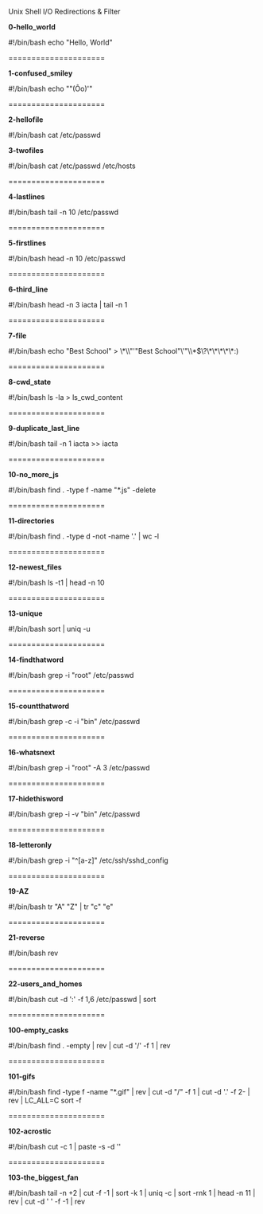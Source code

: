 Unix Shell I/O Redirections & Filter

**0-hello_world**

#!/bin/bash
echo "Hello, World"

=====================

**1-confused_smiley**

#!/bin/bash
echo "\"(Ôo)'"

=====================

**2-hellofile**

#!/bin/bash
cat /etc/passwd

**3-twofiles**

#!/bin/bash
cat /etc/passwd /etc/hosts

=====================

**4-lastlines**

#!/bin/bash
tail -n 10 /etc/passwd

=====================

**5-firstlines**

#!/bin/bash
head -n 10 /etc/passwd

=====================

**6-third_line**

#!/bin/bash
head -n 3 iacta | tail -n 1

=====================

**7-file**

#!/bin/bash
echo "Best School" > \\\*\\\\"'\"Best School\"\\'"\\\\\*\$\\\?\\\*\\\*\\\*\\\*\\\*\:\)

=====================

**8-cwd_state**

#!/bin/bash
ls -la > ls_cwd_content

=====================

**9-duplicate_last_line**

#!/bin/bash
tail -n 1 iacta >> iacta

=====================

**10-no_more_js**

#!/bin/bash
find . -type f -name "*.js" -delete

=====================

**11-directories**

#!/bin/bash
find . -type d -not -name '.' | wc -l

=====================

**12-newest_files**

#!/bin/bash
ls -t1 | head -n 10

=====================

**13-unique**

#!/bin/bash
sort | uniq -u

=====================

**14-findthatword**

#!/bin/bash
grep -i "root" /etc/passwd

=====================

**15-countthatword**

#!/bin/bash
grep -c -i "bin" /etc/passwd

=====================

**16-whatsnext**

#!/bin/bash
grep -i "root" -A 3 /etc/passwd

=====================

**17-hidethisword**

#!/bin/bash
grep -i -v "bin" /etc/passwd

=====================

**18-letteronly**

#!/bin/bash
grep -i "^[a-z]" /etc/ssh/sshd_config

=====================

**19-AZ**

#!/bin/bash
tr "A" "Z" | tr "c" "e"

=====================

**21-reverse**

#!/bin/bash
rev

=====================

**22-users_and_homes**

#!/bin/bash
cut -d ':' -f 1,6 /etc/passwd | sort

=====================

**100-empty_casks**

#!/bin/bash
find . -empty | rev | cut -d '/' -f 1 | rev

=====================

**101-gifs**

#!/bin/bash
find -type f -name "*.gif" | rev | cut -d "/" -f 1 | cut -d '.' -f 2- | rev | LC_ALL=C sort -f

=====================

**102-acrostic**

#!/bin/bash
cut -c 1 | paste -s -d ''

=====================

**103-the_biggest_fan**

#!/bin/bash
tail -n +2 | cut -f -1 | sort -k 1 | uniq -c | sort -rnk 1 | head -n 11 | rev | cut -d ' ' -f -1 | rev
